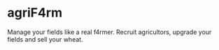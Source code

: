 # agriF4rm
Manage your fields like a real f4rmer. Recruit agricultors, upgrade your fields and sell your wheat.
